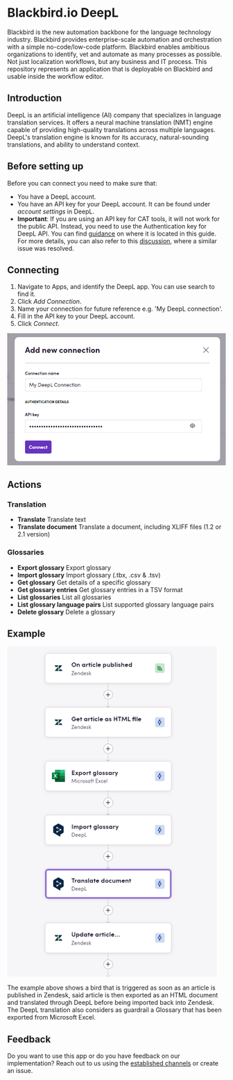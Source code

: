 # Blackbird.io DeepL

Blackbird is the new automation backbone for the language technology industry. Blackbird provides enterprise-scale automation and orchestration with a simple no-code/low-code platform. Blackbird enables ambitious organizations to identify, vet and automate as many processes as possible. Not just localization workflows, but any business and IT process. This repository represents an application that is deployable on Blackbird and usable inside the workflow editor.

## Introduction

<!-- begin docs -->

DeepL is an artificial intelligence (AI) company that specializes in language translation services. It offers a neural machine translation (NMT) engine capable of providing high-quality translations across multiple languages. DeepL's translation engine is known for its accuracy, natural-sounding translations, and ability to understand context.

## Before setting up

Before you can connect you need to make sure that:

- You have a DeepL account.
- You have an API key for your DeepL account. It can be found under _account settings_ in DeepL.
- **Important**: If you are using an API key for CAT tools, it will not work for the public API. Instead, you need to use the Authentication key for DeepL API. You can find [guidance](https://youtu.be/WTt3UuiDAf4?t=79) on where it is located in this guide. For more details, you can also refer to this [discussion](https://github.com/DeepLcom/deepl-python/issues/106), where a similar issue was resolved.

## Connecting

1. Navigate to Apps, and identify the DeepL app. You can use search to find it.
2. Click _Add Connection_.
3. Name your connection for future reference e.g. 'My DeepL connection'.
4. Fill in the API key to your DeepL account.
5. Click _Connect_.

![DeepLBlackbirdConnection](image/README/DeepLBlackbirdConnection.png)

## Actions

### Translation 

- **Translate** Translate text
- **Translate document** Translate a document, including XLIFF files (1.2 or 2.1 version)

### Glossaries 

- **Export glossary** Export glossary 
- **Import glossary** Import glossary (.tbx, .csv & .tsv) 
- **Get glossary** Get details of a specific glossary 
- **Get glossary entries** Get glossary entries in a TSV format 
- **List glossaries** List all glossaries
- **List glossary language pairs** List supported glossary language pairs
- **Delete glossary** Delete a glossary

## Example

![DeepLExample](image/README/DeepLExample.png)

The example above shows a bird that is triggered as soon as an article is published in Zendesk, said article is then exported as an HTML document and translated through DeepL before being imported back into Zendesk. The DeepL translation also considers as guardrail a Glossary that has been exported from Microsoft Excel.

## Feedback

Do you want to use this app or do you have feedback on our implementation? Reach out to us using the [established channels](https://www.blackbird.io/) or create an issue.

<!-- end docs -->
 
